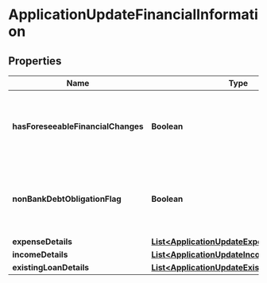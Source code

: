 # ApplicationUpdateFinancialInformation

## Properties
Name | Type | Description | Notes
------------ | ------------- | ------------- | -------------
**hasForeseeableFinancialChanges** | **Boolean** | Indicates whether any foreseeable changes in customer&#x27;s financial circumstances. |  [optional]
**nonBankDebtObligationFlag** | **Boolean** | Indicates if the applicant has any loan with any non-banking financial organization. |  [optional]
**expenseDetails** | [**List&lt;ApplicationUpdateExpenseDetails&gt;**](ApplicationUpdateExpenseDetails.md) |  |  [optional]
**incomeDetails** | [**List&lt;ApplicationUpdateIncomeDetails&gt;**](ApplicationUpdateIncomeDetails.md) |  |  [optional]
**existingLoanDetails** | [**List&lt;ApplicationUpdateExistingLoanDetails&gt;**](ApplicationUpdateExistingLoanDetails.md) |  |  [optional]
